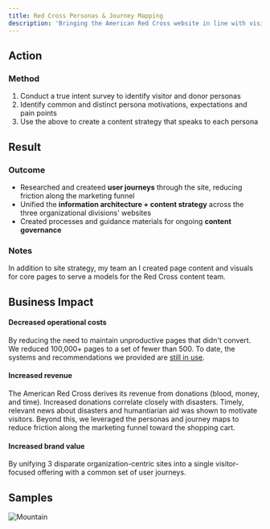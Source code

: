 ```yaml
---
title: Red Cross Personas & Journey Mapping
description: 'Bringing the American Red Cross website in line with visitor expectations'
---
```


## Action

### Method

1. Conduct a true intent survey to identify visitor and donor personas
2. Identify common and distinct persona motivations, expectations and pain points
3. Use the above to create a content strategy that speaks to each persona

## Result

### Outcome

- Researched and createed **user journeys** through the site, reducing friction along the marketing funnel
- Unified the **information architecture + content strategy** across the three organizational divisions' websites
- Created processes and guidance materials for ongoing **content governance**

### Notes

In addition to site strategy, my team an I created page content and visuals for core pages to serve a models for the Red Cross content team.

## Business Impact

#### Decreased operational costs

By reducing the need to maintain unproductive pages that didn't convert. We reduced 100,000+ pages to a set of fewer than 500. To date, the systems and recommendations we provided are [still in use](https://www.redcross.org/).

#### Increased revenue

The American Red Cross derives its revenue from donations (blood, money, and time). Increased donations correlate closely with disasters. Timely, relevant news about disasters and humantiarian aid was shown to motivate visitors. Beyond this, we leveraged the personas and journey maps to reduce friction along the marketing funnel toward the shopping cart.

#### Increased brand value

By unifying 3 disparate organization-centric sites into a single visitor-focused offering with a common set of user journeys.

## Samples


![Mountain](./mountain.jpg)
